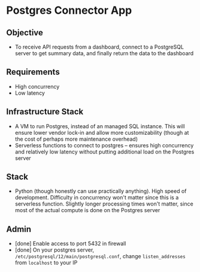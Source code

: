 # Postgres Connector App

## Objective
- To receive API requests from a dashboard, connect to a PostgreSQL server to get summary data, and finally return the data to the dashboard

## Requirements
- High concurrency
- Low latency

## Infrastructure Stack
- A VM to run Postgres, instead of an managed SQL instance. This will ensure lower vendor lock-in and allow more customizability (though at the cost of perhaps more maintenance overhead)
- Serverless functions to connect to postgres – ensures high concurrency and relatively low latency without putting additional load on the Postgres server

## Stack
- Python (though honestly can use practically anything). High speed of development. Difficulty in concurrency won't matter since this is a serverless function. Slightly longer processing times won't matter, since most of the actual compute is done on the Postgres server

## Admin
- [done] Enable access to port 5432 in firewall
- [done] On your postgres server, `/etc/postgresql/12/main/postgresql.conf`, change `listen_addresses` from `localhost` to your IP
